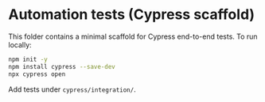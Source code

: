 # Automation tests (Cypress scaffold)

This folder contains a minimal scaffold for Cypress end-to-end tests. To run locally:

```bash
npm init -y
npm install cypress --save-dev
npx cypress open
```

Add tests under `cypress/integration/`.
